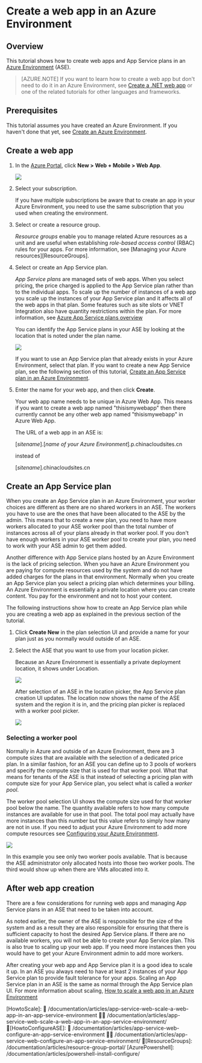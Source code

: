 <!-- not suitable for Mooncake -->

<properties
	pageTitle="Create a web app in an Azure Environment"
	description="Learn how to create web apps and app service plans in an Azure Environment"
	services="app-service"
	documentationCenter=""
	authors="ccompy"
	manager="stefsch"
	editor=""/>

<tags
	ms.service="app-service"
	ms.date="04/04/2016"
	wacn.date=""/>

# Create a web app in an Azure Environment

## Overview

This tutorial shows how to create web apps and App Service plans in an [Azure Environment](/documentation/articles/app-service-app-service-environment-intro/) (ASE). 

> [AZURE.NOTE] If you want to learn how to create a web app but don't need to do it in an Azure Environment, see [Create a .NET web app](/documentation/articles/web-sites-dotnet-get-started/) or one of the related tutorials for other languages and frameworks.

## Prerequisites

This tutorial assumes you have created an Azure Environment. If you haven't done that yet, see [Create an Azure Environment](/documentation/articles/app-service-web-how-to-create-an-app-service-environment/). 

## Create a web app

1. In the [Azure Portal](https://portal.azure.cn/), click **New > Web + Mobile > Web App**. 

	![][1]

2. Select your subscription.  

	If you have multiple subscriptions be aware that to create an app in your Azure Environment, you need to use the same subscription that you used when creating the environment. 

3. Select or create a resource group.

	*Resource groups* enable you to manage related Azure resources as a unit and are useful when establishing *role-based access control* (RBAC) rules for your apps. For more information, see [Managing your Azure resources][ResourceGroups]. 

4. Select or create an App Service plan.

	*App Service plans* are managed sets of web apps.  When you select pricing, the price charged is applied to the App Service plan rather than to the individual apps. To scale up the number of instances of a web app you scale up the instances of your App Service plan and it affects all of the web apps in that plan.  Some features such as site slots or VNET Integration also have quantity restrictions within the plan.  For more information, see [Azure App Service plans overview](/documentation/articles/azure-web-sites-web-hosting-plans-in-depth-overview/)

	You can identify the App Service plans in your ASE by looking at the location that is noted under the plan name.  

	![][5]

	If you want to use an App Service plan that already exists in your Azure Environment, select that plan. If you want to create a new App Service plan, see the following section of this tutorial, [Create an App Service plan in an Azure Environment](#createplan).

5. Enter the name for your web app, and then click **Create**. 

	Your web app name needs to be unique in Azure Web App.  This means if you want to create a web app named "thisismywebapp" then there currently cannot be any other web app named "thisismywebapp" in Azure Web App.  

	The URL of a web app in an ASE is:

	[*sitename*].[*name of your Azure Environment*].p.chinacloudsites.cn

	instead of

	[*sitename*].chinacloudsites.cn

## <a name="createplan"></a> Create an App Service plan

When you create an App Service plan in an Azure Environment, your worker choices are different as there are no shared workers in an ASE.  The workers you have to use are the ones that have been allocated to the ASE by the admin.  This means that to create a new plan, you need to have more workers allocated to your ASE worker pool than the total number of instances across all of your plans already in that worker pool.  If you don't have enough workers in your ASE worker pool to create your plan, you need to work with your ASE admin to get them added.

Another difference with App Service plans hosted by an Azure Environment is the lack of pricing selection.  When you have an Azure Environment you are paying for compute resources used by the system and do not have added charges for the plans in that environment.  Normally when you create an App Service plan you select a pricing plan which determines your billing.  An Azure Environment is essentially a private location where you can create content.  You pay for the environment and not to host your content.

The following instructions show how to create an App Service plan while you are creating a web app as explained in the previous section of the tutorial.

1. Click **Create New** in the plan selection UI and provide a name for your plan just as you normally would outside of an ASE.

2. Select the ASE that you want to use from your location picker.

	Because an Azure Environment is essentially a private deployment location, it shows under Location. 

	![][2]

	After selection of an ASE in the location picker, the App Service plan creation UI updates.  The location now shows the name of the ASE system and the region it is in, and the pricing plan picker is replaced with a worker pool picker.  

	![][3]

### Selecting a worker pool

Normally in Azure and outside of an Azure Environment, there are 3 compute sizes that are available with the selection of a dedicated price plan.  In a similar fashion, for an ASE you can define up to 3 pools of workers and specify the compute size that is used for that worker pool.  What that means for tenants of the ASE is that instead of selecting a pricing plan with compute size for your App Service plan, you select what is called a *worker pool*.  

The worker pool selection UI shows the compute size used for that worker pool below the name.  The quantity available refers to how many compute instances are available for use in that pool.  The total pool may actually have more instances than this number but this value refers to simply how many are not in use.  If you need to adjust your Azure Environment to add more compute resources see [Configuring your Azure Environment](/documentation/articles/app-service-web-configure-an-app-service-environment/).

![][4]

In this example you see only two worker pools available. That is because the ASE administrator only allocated hosts into those two worker pools.  The third would show up when there are VMs allocated into it.  

## After web app creation

There are a few considerations for running web apps and managing App Service plans in an ASE that need to be taken into account.  

As noted earlier, the owner of the ASE is responsible for the size of the system and as a result they are also responsible for ensuring that there is sufficient capacity to host the desired App Service plans. If there are no available workers, you will not be able to create your App Service plan.  This is also true to scaling up your web app.  If you need more instances then you would have to get your Azure Environment admin to add more workers.

After creating your web app and App Service plan it is a good idea to scale it up.  In an ASE you always need to have at least 2 instances of your App Service plan to provide fault tolerance for your apps.  Scaling an App Service plan in an ASE is the same as normal through the App Service plan UI.  For more information about scaling, [How to scale a web app in an Azure Environment](/documentation/articles/app-service-web-scale-a-web-app-in-an-app-service-environment/)

<!--Image references-->
[1]: ./media/app-service-web-how-to-create-a-web-app-in-an-ase/createaspnewwebapp.png
[2]: ./media/app-service-web-how-to-create-a-web-app-in-an-ase/createasplocation.png
[3]: ./media/app-service-web-how-to-create-a-web-app-in-an-ase/createaspselected.png
[4]: ./media/app-service-web-how-to-create-a-web-app-in-an-ase/createaspworkerpool.png
[5]: ./media/app-service-web-how-to-create-a-web-app-in-an-ase/selectaspinase.png

<!--Links-->
[WhatisASE]: /documentation/articles/app-service-app-service-environment-intro/
[Appserviceplans]: /documentation/articles/azure-web-sites-web-hosting-plans-in-depth-overview/
[HowtoCreateASE]: /documentation/articles/app-service-web-how-to-create-an-app-service-environment/
[HowtoScale]:  /documentation/articles/app-service-web-scale-a-web-app-in-an-app-service-environment  /documentation/articles/app-service-web-scale-a-web-app-in-an-app-service-environment/ 
[HowtoConfigureASE]:  /documentation/articles/app-service-web-configure-an-app-service-environment  /documentation/articles/app-service-web-configure-an-app-service-environment/ 
[ResourceGroups]: /documentation/articles/resource-group-portal/
[AzurePowershell]: /documentation/articles/powershell-install-configure/
